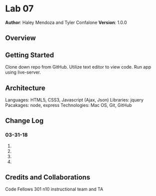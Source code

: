 # Lab 07 

**Author**: Haley Mendoza and Tyler Confalone
**Version**: 1.0.0

## Overview


## Getting Started
Clone down repo from GitHub. Utilize text editor to view code. Run app using live-server. 


## Architecture
Languages: HTML5, CSS3, Javascript (Ajax, Json)
Libraries: jquery
Pacakages: node, express
Technologies: Mac OS, Git, GitHub 


## Change Log
  ### 03-31-18
  1. 
  2.  
  3. 
  4. 

  
## Credits and Collaborations
Code Fellows 301 n10 instructional team and TA